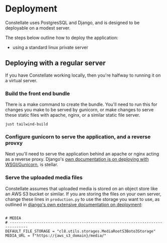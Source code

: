# Deployment

Constellate uses PostgresSQL and Django, and is designed to be deployable on a modest server.

The steps below outline how to deploy the application:

- using a standard linux private server

## Deploying with a regular server

If you have Constellate working locally, then you're halfway to running it on a virtual server.

### Build the front end bundle

There is a make command to create the bundle. You'll need to run this for changes you make to be served by gunicorn, or make changes to serve these static files with apache, nginx, or a similar static file server.

```
just tailwind-build
```

### Configure gunicorn to serve the application, and a reverse provxy

Next you'll need to serve the application behind an apache or nginx acting as a reverse proxy. Django's [own documentation is on deploying with WSGI/Gunicorn](https://docs.djangoproject.com/en/3.0/howto/deployment/wsgi/gunicorn/), is stellar.


### Serve the uploaded media files

Constellate assumes that uploaded media is stored on an object store like an AWS S3 bucket or similar. If you are storing the files on your own server, change these lines in `production.py` to use the storage you want to use, as outlined in [django's own extensive documentation on deployment](https://docs.djangoproject.com/en/3.0/howto/deployment/):

```

# MEDIA
# ------------------------------------------------------------------------------
DEFAULT_FILE_STORAGE = "cl8.utils.storages.MediaRootS3Boto3Storage"
MEDIA_URL = f"https://{aws_s3_domain}/media/"
```

